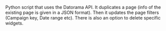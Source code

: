Python script that uses the Datorama API.
It duplicates a page (info of the existing page is given in a JSON format). Then it updates the page filters (Campaign key, Date range etc).
There is also an option to delete specific widgets. 
